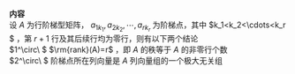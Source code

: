 **内容**    
设 $A$ 为行阶梯型矩阵， $a_{1k_1},a_{2k_2},\cdots,a_{rk_r}$ 为阶梯点，其中 $k_1<k_2<\cdots<k_r    
$ ，第 $r+1$ 行及其后续行均为零行，则有以下两个结论    
 $1^\circ\ $   $\rm{rank}(A)=r$ ，即 $A$ 的秩等于 $A$ 的非零行个数    
 $2^\circ\ $ 阶梯点所在列向量是 $A$ 列向量组的一个极大无关组    
